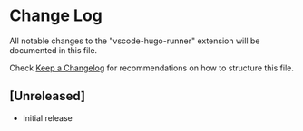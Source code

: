 # Change Log

All notable changes to the "vscode-hugo-runner" extension will be documented in this file.

Check [Keep a Changelog](http://keepachangelog.com/) for recommendations on how to structure this file.

## [Unreleased]

- Initial release